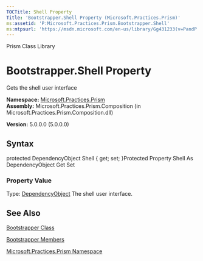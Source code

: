 ```yaml
---
TOCTitle: Shell Property
Title: 'Bootstrapper.Shell Property (Microsoft.Practices.Prism)'
ms:assetid: 'P:Microsoft.Practices.Prism.Bootstrapper.Shell'
ms:mtpsurl: 'https://msdn.microsoft.com/en-us/library/Gg431233(v=PandP.50)'
---
```


Prism Class Library

Bootstrapper.Shell Property
===============================

Gets the shell user interface

**Namespace:** [Microsoft.Practices.Prism](https://msdn.microsoft.com/n:microsoft.practices.prism)
**Assembly:** Microsoft.Practices.Prism.Composition (in Microsoft.Practices.Prism.Composition.dll)

**Version:** 5.0.0.0 (5.0.0.0)

## Syntax


protected DependencyObject Shell { get; set; }Protected Property Shell As DependencyObject Get Set
### Property Value

Type: [DependencyObject](http://msdn.microsoft.com/en-us/library/ms589309)
The shell user interface.

See Also
--------


[Bootstrapper Class](https://msdn.microsoft.com/t:microsoft.practices.prism.bootstrapper)

[Bootstrapper Members](https://msdn.microsoft.com/allmembers.t:microsoft.practices.prism.bootstrapper)

[Microsoft.Practices.Prism Namespace](https://msdn.microsoft.com/n:microsoft.practices.prism)
